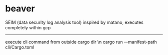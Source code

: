# beaver

SEIM (data security log analysis tool)
inspired by matano, executes completely within gcp

---
execute cli command from outside cargo dir \n
cargo run --manifest-path cli/Cargo.toml
